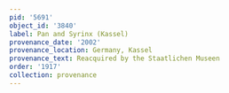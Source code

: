```yaml
---
pid: '5691'
object_id: '3840'
label: Pan and Syrinx (Kassel)
provenance_date: '2002'
provenance_location: Germany, Kassel
provenance_text: Reacquired by the Staatlichen Museen
order: '1917'
collection: provenance
---
```

